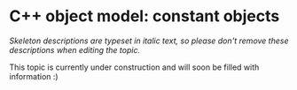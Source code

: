 # C++ object model: constant objects

_Skeleton descriptions are typeset in italic text,_
_so please don't remove these descriptions when editing the topic._

This topic is currently under construction and will soon be filled with information :)
